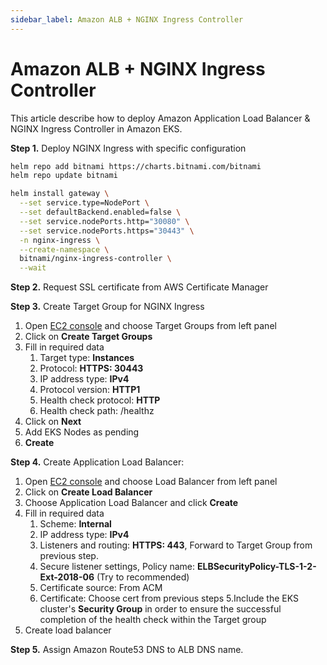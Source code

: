 ```yaml
---
sidebar_label: Amazon ALB + NGINX Ingress Controller
---
```


# Amazon ALB + NGINX Ingress Controller
This article describe how to deploy Amazon Application Load Balancer & NGINX Ingress Controller in Amazon EKS.


**Step 1.** Deploy NGINX Ingress with specific configuration

```bash
helm repo add bitnami https://charts.bitnami.com/bitnami
helm repo update bitnami
```

```bash
helm install gateway \
  --set service.type=NodePort \
  --set defaultBackend.enabled=false \
  --set service.nodePorts.http="30080" \
  --set service.nodePorts.https="30443" \
  -n nginx-ingress \
  --create-namespace \
  bitnami/nginx-ingress-controller \
  --wait
```

**Step 2.** Request SSL certificate from AWS Certificate Manager

**Step 3.** Create Target Group for NGINX Ingress
1. Open [EC2 console](https://eu-central-1.console.aws.amazon.com/ec2/home?region) and choose Target Groups from left panel
2. Click on **Create Target Groups**
3. Fill in required data
    1. Target type: **Instances**
    2. Protocol: **HTTPS: 30443**
    3. IP address type: **IPv4**
    4. Protocol version: **HTTP1**
    5. Health check protocol: **HTTP**
    6. Health check path: /healthz
4. Click on **Next**
5. Add EKS Nodes as pending
6. **Create**

**Step 4.** Create Application Load Balancer:
1. Open [EC2 console](https://eu-central-1.console.aws.amazon.com/ec2/home?region) and choose Load Balancer from left panel
2. Click on **Create Load Balancer**
3. Choose Application Load Balancer and click **Create**
4. Fill in required data
    1. Scheme: **Internal**
    2. IP address type: **IPv4**
    3. Listeners and routing:  **HTTPS: 443**, Forward to Target Group from previous step.
    4. Secure listener settings, Policy name: **ELBSecurityPolicy-TLS-1-2-Ext-2018-06** (Try to recommended)
    5. Certificate source: From ACM
    6. Certificate: Choose cert from previous steps
5.Include the EKS cluster's **Security Group** in order to ensure the successful completion of the health check within the Target group
6. Create load balancer

**Step 5.** Assign Amazon Route53 DNS to ALB DNS name.
